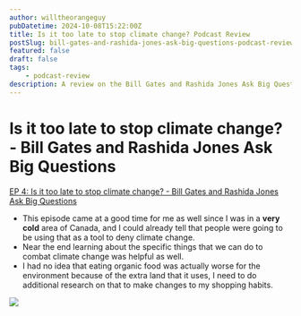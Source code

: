 ```yaml
---
author: willtheorangeguy
pubDatetime: 2024-10-08T15:22:00Z
title: Is it too late to stop climate change? Podcast Review
postSlug: bill-gates-and-rashida-jones-ask-big-questions-podcast-review-4
featured: false
draft: false
tags:
    - podcast-review
description: A review on the Bill Gates and Rashida Jones Ask Big Questions Podcast. 
---
```


# Is it too late to stop climate change? - Bill Gates and Rashida Jones Ask Big Questions

[EP 4: Is it too late to stop climate change? - Bill Gates and Rashida Jones Ask Big Questions](https://podcasts.apple.com/us/podcast/ep-4-is-it-too-late-to-stop-climate-change/id1538630420?i=1000501570134)

- This episode came at a good time for me as well since I was in a **very cold** area of Canada, and I could already tell that people were going to be using that as a tool to deny climate change.
- Near the end learning about the specific things that we can do to combat climate change was helpful as well.
- I had no idea that eating organic food was actually worse for the environment because of the extra land that it uses, I need to do additional research on that to make changes to my shopping habits.

![](https://is1-ssl.mzstatic.com/image/thumb/Podcasts125/v4/30/79/8c/30798cb1-611c-3cbe-e887-a872193b38c2/mza_10870438755350715135.jpg/270x270bb.webp)
